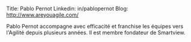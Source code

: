 Title: Pablo Pernot
Linkedin: in/pablopernot
Blog: http://www.areyouagile.com/

Pablo Pernot accompagne avec efficacité et franchise  les équipes vers l'Agilité depuis plusieurs années.
Il est membre fondateur de Smartview.
